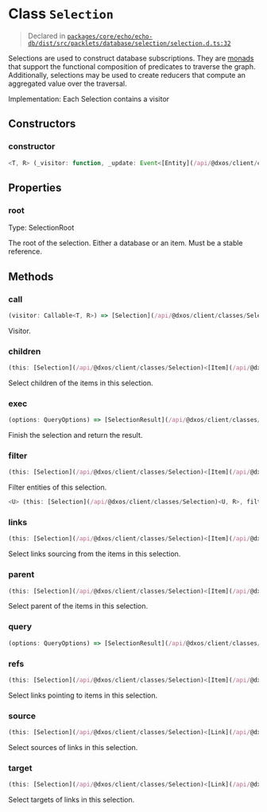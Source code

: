 # Class `Selection`
> Declared in [`packages/core/echo/echo-db/dist/src/packlets/database/selection/selection.d.ts:32`]()


Selections are used to construct database subscriptions.
They are [monads](https://www.quora.com/What-are-monads-in-computer-science) that support
the functional composition of predicates to traverse the graph.
Additionally, selections may be used to create reducers that compute an aggregated value over the traversal.

Implementation:
Each Selection contains a visitor

## Constructors
### constructor
```ts
<T, R> (_visitor: function, _update: Event<[Entity](/api/@dxos/client/classes/Entity)<Model<any, any>>[]>, _root: SelectionRoot, _reducer: boolean) => [Selection](/api/@dxos/client/classes/Selection)<T, R>
```

## Properties
### root
Type: SelectionRoot

The root of the selection. Either a database or an item. Must be a stable reference.

## Methods
### call
```ts
(visitor: Callable<T, R>) => [Selection](/api/@dxos/client/classes/Selection)<T, R>
```
Visitor.
### children
```ts
(this: [Selection](/api/@dxos/client/classes/Selection)<[Item](/api/@dxos/client/classes/Item)<any>, R>, filter: ItemFilter) => [Selection](/api/@dxos/client/classes/Selection)<[Item](/api/@dxos/client/classes/Item)<any>, R>
```
Select children of the items in this selection.
### exec
```ts
(options: QueryOptions) => [SelectionResult](/api/@dxos/client/classes/SelectionResult)<T, R>
```
Finish the selection and return the result.
### filter
```ts
(this: [Selection](/api/@dxos/client/classes/Selection)<[Item](/api/@dxos/client/classes/Item)<any>, R>, filter: ItemFilter) => [Selection](/api/@dxos/client/classes/Selection)<[Item](/api/@dxos/client/classes/Item)<any>, R>
```
Filter entities of this selection.
```ts
<U> (this: [Selection](/api/@dxos/client/classes/Selection)<U, R>, filter: Predicate<U>) => [Selection](/api/@dxos/client/classes/Selection)<U, R>
```
### links
```ts
(this: [Selection](/api/@dxos/client/classes/Selection)<[Item](/api/@dxos/client/classes/Item)<any>, R>, filter: LinkFilter) => [Selection](/api/@dxos/client/classes/Selection)<[Link](/api/@dxos/client/classes/Link)<Model<any, any>, any, any>, R>
```
Select links sourcing from the items in this selection.
### parent
```ts
(this: [Selection](/api/@dxos/client/classes/Selection)<[Item](/api/@dxos/client/classes/Item)<any>, R>) => [Selection](/api/@dxos/client/classes/Selection)<[Item](/api/@dxos/client/classes/Item)<any>, R>
```
Select parent of the items in this selection.
### query
```ts
(options: QueryOptions) => [SelectionResult](/api/@dxos/client/classes/SelectionResult)<T, R>
```
### refs
```ts
(this: [Selection](/api/@dxos/client/classes/Selection)<[Item](/api/@dxos/client/classes/Item)<any>, R>, filter: LinkFilter) => [Selection](/api/@dxos/client/classes/Selection)<[Link](/api/@dxos/client/classes/Link)<Model<any, any>, any, any>, R>
```
Select links pointing to items in this selection.
### source
```ts
(this: [Selection](/api/@dxos/client/classes/Selection)<[Link](/api/@dxos/client/classes/Link)<Model<any, any>, any, any>, R>, filter: ItemFilter) => [Selection](/api/@dxos/client/classes/Selection)<[Item](/api/@dxos/client/classes/Item)<any>, R>
```
Select sources of links in this selection.
### target
```ts
(this: [Selection](/api/@dxos/client/classes/Selection)<[Link](/api/@dxos/client/classes/Link)<Model<any, any>, any, any>, R>, filter: ItemFilter) => [Selection](/api/@dxos/client/classes/Selection)<[Item](/api/@dxos/client/classes/Item)<any>, R>
```
Select targets of links in this selection.